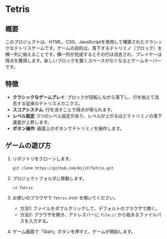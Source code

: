 # Tetris

## 概要

このプロジェクトは、HTML、CSS、JavaScriptを使用して構築されたクラシックなテトリスゲームです。ゲームの目的は、落下するテトリミノ（ブロック）を横一列に揃えることです。横一列が完成するとその行は消去され、プレイヤーは得点を獲得します。新しいブロックを置くスペースがなくなるとゲームオーバーです。

## 特徴

- **クラシックなゲームプレイ**: ブロックが回転しながら落下し、行を揃えて消去する従来のテトリスメカニクス。
- **スコアシステム**: 行を消すことで得点が得られます。
- **レベル設定**: 3つのレベル設定があり、レベルが上がるほどテトリミノの落下速度が上昇します。
- **ボタン操作**: 画面上のボタンでテトリミノを操作します。

## ゲームの遊び方

1. リポジトリをクローンします。

    ```bash
    git clone https://github.com/AijiY/Tetris.git
    ```
    
2. プロジェクトフォルダに移動します。

    ```bash
    cd Tetris
    ```

3. お使いのブラウザで `Tetris.html` を開いてください。

    - 方法1: ファイルをダブルクリックして、デフォルトのブラウザで開く。
    - 方法2: ブラウザを開き、アドレスバーに `file://` から始まるファイルパスを入力する。

4. ゲーム画面で「Start」ボタンを押すと、ゲームが開始します。